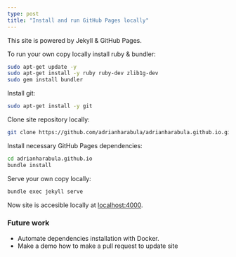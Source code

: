 ```yaml
---
type: post
title: "Install and run GitHub Pages locally"
---
```


This site is powered by Jekyll & GitHub Pages.

To run your own copy locally install ruby & bundler:
```bash
sudo apt-get update -y
sudo apt-get install -y ruby ruby-dev zlib1g-dev
sudo gem install bundler
```

Install git:
```bash
sudo apt-get install -y git
```

Clone site repository locally:
```bash
git clone https://github.com/adrianharabula/adrianharabula.github.io.git
```

Install necessary GitHub Pages dependencies:
```bash
cd adrianharabula.github.io
bundle install
```

Serve your own copy locally:
```bash
bundle exec jekyll serve
```

Now site is accesible locally at [localhost:4000](http://localhost:4000).

### Future work
 * Automate dependencies installation with Docker.
 * Make a demo how to make a pull request to update site
